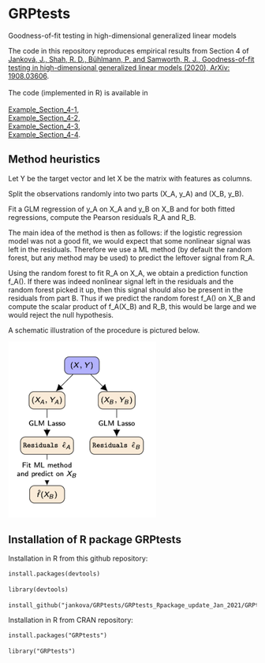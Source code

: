 # GRPtests
Goodness-of-fit testing in high-dimensional generalized linear models

The code in this repository reproduces empirical results from Section 4 of [Janková, J., Shah, R. D., Bühlmann, P. and Samworth, R. J., Goodness-of-fit testing in high-dimensional generalized linear models (2020), ArXiv: 1908.03606](https://arxiv.org/abs/1908.03606).<br/><br/>
The code (implemented in R) is available in <br/><br/>
[Example_Section_4-1](https://github.com/jankova/GRPtests/blob/master/Example_Section_4-1.R),<br/>
[Example_Section_4-2](https://github.com/jankova/GRPtests/blob/master/Example_Section_4-1.R),<br/>
[Example_Section_4-3](https://github.com/jankova/GRPtests/blob/master/Example_Section_4-1.R),<br/>
[Example_Section_4-4](https://github.com/jankova/GRPtests/blob/master/Example_Section_4-1.R).<br/>

## Method heuristics
Let Y be the target vector and let X be the matrix with features as columns. 

Split the observations randomly into two parts (X_A, y_A) and (X_B, y_B). 

Fit a GLM regression of y_A on X_A and y_B on X_B and for both fitted regressions, compute the Pearson residuals
R_A and R_B.

The main idea of the method is then as follows: if the logistic regression model was not a good fit, we would expect that some nonlinear signal was left in
the residuals.
Therefore we use a ML method (by default the random forest, but any method may be used) to predict the leftover signal from R_A.

Using the random forest to fit R_A on X_A, we obtain a prediction function f_A(). 
If there was indeed nonlinear signal left in the residuals and the random forest picked it up,
then this signal should also be present in the residuals from part B. 
Thus if we predict the random forest f_A() on X_B and compute the scalar product of f_A(X_B) and R_B, this would be large and we would reject the null hypothesis.

A schematic illustration of the procedure is pictured below.

<img src="grpimage.jpg" alt="methodology_diagram" width="300"/>

## Installation of R package GRPtests

Installation in R from this github repository:

```
install.packages(devtools)

library(devtools)

install_github("jankova/GRPtests/GRPtests_Rpackage_update_Jan_2021/GRPtests")
```

Installation in R from CRAN repository:

```
install.packages("GRPtests")

library("GRPtests")
```
